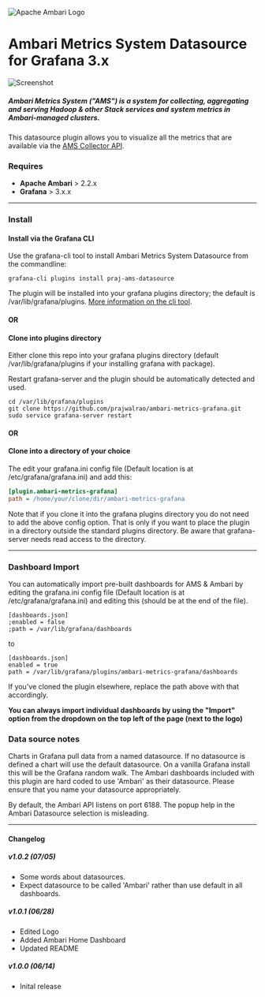 ![Apache Ambari Logo](https://raw.githubusercontent.com/prajwalrao/ambari-metrics-grafana/master/img/apache-ambari-logo-sm.png)
# Ambari Metrics System Datasource for Grafana 3.x

![Screenshot](https://raw.githubusercontent.com/prajwalrao/ambari-metrics-grafana/master/img/ams-screenshot.png)

##### Ambari Metrics System ("AMS") is a system for collecting, aggregating and serving Hadoop & other Stack services and system metrics in Ambari-managed clusters.

This datasource plugin allows you to visualize all the metrics that are available via the [AMS Collector API](https://cwiki.apache.org/confluence/display/AMBARI/Metrics+Collector+API+Specification). 

### Requires
* **Apache Ambari** > 2.2.x
* **Grafana** > 3.x.x

----

### Install

#### Install via the Grafana CLI

Use the grafana-cli tool to install Ambari Metrics System Datasource from the commandline:

````
grafana-cli plugins install praj-ams-datasource
````

The plugin will be installed into your grafana plugins directory; the default is /var/lib/grafana/plugins. [More information on the cli tool](http://docs.grafana.org/v3.0/plugins/installation/).

#### OR

#### Clone into plugins directory
Either clone this repo into your grafana plugins directory (default /var/lib/grafana/plugins if your installing grafana with package).

Restart grafana-server and the plugin should be automatically detected and used.

```
cd /var/lib/grafana/plugins
git clone https://github.com/prajwalrao/ambari-metrics-grafana.git
sudo service grafana-server restart
```

#### OR

#### Clone into a directory of your choice

The edit your grafana.ini config file (Default location is at /etc/grafana/grafana.ini) and add this:

```ini
[plugin.ambari-metrics-grafana]
path = /home/your/clone/dir/ambari-metrics-grafana
```

Note that if you clone it into the grafana plugins directory you do not need to add the above config option. That is only if you want to place the plugin in a directory outside the standard plugins directory. Be aware that grafana-server needs read access to the directory.

----

### Dashboard Import

You can automatically import pre-built dashboards for AMS & Ambari by editing the grafana.ini config file (Default location is at /etc/grafana/grafana.ini) and editing this (should be at the end of the file).

```
[dashboards.json]
;enabled = false
;path = /var/lib/grafana/dashboards
```

to

```
[dashboards.json]
enabled = true
path = /var/lib/grafana/plugins/ambari-metrics-grafana/dashboards
```

If you've cloned the plugin elsewhere, replace the path above with that accordingly.

**You can always import individual dashboards by using the "Import" option from the dropdown on the top left of the page (next to the logo)**


### Data source notes


Charts in Grafana pull data from a named datasource.
If no datasource is defined a chart will use the default datasource.
On a vanilla Grafana install this will be the Grafana random walk.
The Ambari dashboards included with this plugin are hard coded to use 'Ambari' as their datasource.
Please ensure that you name your datasource appropriately.

By default, the Ambari API listens on port 6188. The popup help in the Ambari Datasource selection is misleading.

----

#### Changelog

##### v1.0.2 (07/05)
- Some words about datasources.
- Expect datasource to be called 'Ambari' rather than use default in all dashboards.

##### v1.0.1 (06/28)
- Edited Logo
- Added Ambari Home Dashboard
- Updated README


##### v1.0.0 (06/14)
- Inital release

